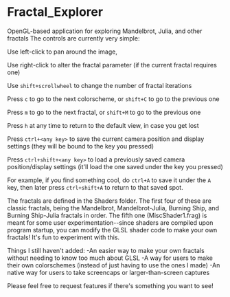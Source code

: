 # Fractal_Explorer
OpenGL-based application for exploring Mandelbrot, Julia, and other fractals
The controls are currently very simple:

Use left-click to pan around the image,

Use right-click to alter the fractal parameter (if the current fractal requires one)

Use `shift+scrollwheel` to change the number of fractal iterations

Press `c` to go to the next colorscheme, or `shift+C` to go to the previous one

Press `m` to go to the next fractal, or `shift+M` to go to the previous one

Press `h` at any time to return to the default view, in case you get lost

Press `ctrl+<any key>` to save the current camera position and display settings (they will be bound to the key you pressed)

Press `ctrl+shift+<any key>` to load a previously saved camera position/display settings (it'll load the one saved under the key you pressed)

For example, if you find something cool, do `ctrl+A` to save it under the `A` key, then later press `ctrl+shift+A` to return to that saved spot.

The fractals are defined in the Shaders folder. 
The first four of these are classic fractals, being the Mandelbrot, Mandelbrot-Julia, Burning Ship, and Burning Ship-Julia fractals in order.
The fifth one (MiscShader1.frag) is meant for some user experimentation--since shaders are compiled upon program startup,
you can modify the GLSL shader code to make your own fractals! It's fun to experiment with this.

Things I still haven't added:
-An easier way to make your own fractals without needing to know too much about GLSL
-A way for users to make their own colorschemes (instead of just having to use the ones I made)
-An native way for users to take screencaps or larger-than-screen captures

Please feel free to request features if there's something you want to see!
